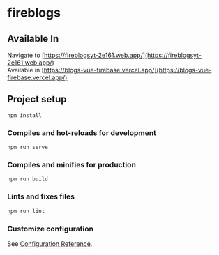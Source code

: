# fireblogs

## Available In
Navigate to [https://fireblogsyt-2e161.web.app/](https://fireblogsyt-2e161.web.app/)<br />
Available in [https://blogs-vue-firebase.vercel.app/](https://blogs-vue-firebase.vercel.app/)

## Project setup
```
npm install
```

### Compiles and hot-reloads for development
```
npm run serve
```

### Compiles and minifies for production
```
npm run build
```

### Lints and fixes files
```
npm run lint
```

### Customize configuration
See [Configuration Reference](https://cli.vuejs.org/config/).
